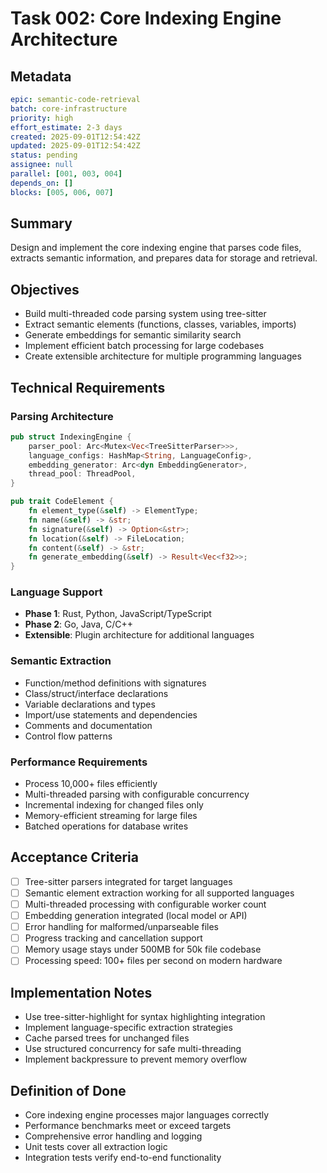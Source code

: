 # Task 002: Core Indexing Engine Architecture

## Metadata
```yaml
epic: semantic-code-retrieval
batch: core-infrastructure
priority: high
effort_estimate: 2-3 days
created: 2025-09-01T12:54:42Z
updated: 2025-09-01T12:54:42Z
status: pending
assignee: null
parallel: [001, 003, 004]
depends_on: []
blocks: [005, 006, 007]
```

## Summary
Design and implement the core indexing engine that parses code files, extracts semantic information, and prepares data for storage and retrieval.

## Objectives
- Build multi-threaded code parsing system using tree-sitter
- Extract semantic elements (functions, classes, variables, imports)
- Generate embeddings for semantic similarity search
- Implement efficient batch processing for large codebases
- Create extensible architecture for multiple programming languages

## Technical Requirements

### Parsing Architecture
```rust
pub struct IndexingEngine {
    parser_pool: Arc<Mutex<Vec<TreeSitterParser>>>,
    language_configs: HashMap<String, LanguageConfig>,
    embedding_generator: Arc<dyn EmbeddingGenerator>,
    thread_pool: ThreadPool,
}

pub trait CodeElement {
    fn element_type(&self) -> ElementType;
    fn name(&self) -> &str;
    fn signature(&self) -> Option<&str>;
    fn location(&self) -> FileLocation;
    fn content(&self) -> &str;
    fn generate_embedding(&self) -> Result<Vec<f32>>;
}
```

### Language Support
- **Phase 1**: Rust, Python, JavaScript/TypeScript
- **Phase 2**: Go, Java, C/C++
- **Extensible**: Plugin architecture for additional languages

### Semantic Extraction
- Function/method definitions with signatures
- Class/struct/interface declarations
- Variable declarations and types
- Import/use statements and dependencies
- Comments and documentation
- Control flow patterns

### Performance Requirements
- Process 10,000+ files efficiently
- Multi-threaded parsing with configurable concurrency
- Incremental indexing for changed files only
- Memory-efficient streaming for large files
- Batched operations for database writes

## Acceptance Criteria
- [ ] Tree-sitter parsers integrated for target languages
- [ ] Semantic element extraction working for all supported languages
- [ ] Multi-threaded processing with configurable worker count
- [ ] Embedding generation integrated (local model or API)
- [ ] Error handling for malformed/unparseable files
- [ ] Progress tracking and cancellation support
- [ ] Memory usage stays under 500MB for 50k file codebase
- [ ] Processing speed: 100+ files per second on modern hardware

## Implementation Notes
- Use tree-sitter-highlight for syntax highlighting integration
- Implement language-specific extraction strategies
- Cache parsed trees for unchanged files
- Use structured concurrency for safe multi-threading
- Implement backpressure to prevent memory overflow

## Definition of Done
- Core indexing engine processes major languages correctly
- Performance benchmarks meet or exceed targets
- Comprehensive error handling and logging
- Unit tests cover all extraction logic
- Integration tests verify end-to-end functionality